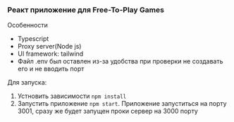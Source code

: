 ### Реакт приложение для Free-To-Play Games

Особенности
- Typescript
- Proxy server(Node js)
- UI framework: tailwind
- Файл .env был оставлен из-за удобства при проверки не создавать его и не вводить порт

Для запуска:

1. Устновить зависимости `npm install`
2. Запустить приложение `npm start`. Приложение запуститься на порту 3001, сразу же будет запущен проки сервер на 3000 порту

